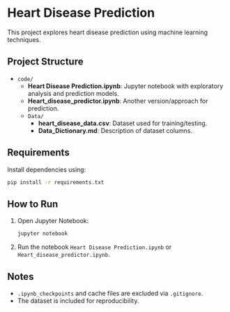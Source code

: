 # Heart Disease Prediction

This project explores heart disease prediction using machine learning techniques.

## Project Structure
- `code/`
  - **Heart Disease Prediction.ipynb**: Jupyter notebook with exploratory analysis and prediction models.
  - **Heart_disease_predictor.ipynb**: Another version/approach for prediction.
  - `Data/`
    - **heart_disease_data.csv**: Dataset used for training/testing.
    - **Data_Dictionary.md**: Description of dataset columns.

## Requirements
Install dependencies using:
```bash
pip install -r requirements.txt
```

## How to Run
1. Open Jupyter Notebook:
   ```bash
   jupyter notebook
   ```
2. Run the notebook `Heart Disease Prediction.ipynb` or `Heart_disease_predictor.ipynb`.

## Notes
- `.ipynb_checkpoints` and cache files are excluded via `.gitignore`.
- The dataset is included for reproducibility.
